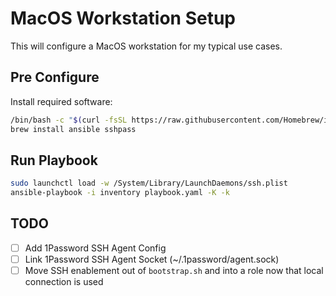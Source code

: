 # MacOS Workstation Setup

This will configure a MacOS workstation for my typical use cases.

## Pre Configure

Install required software:

```bash
/bin/bash -c "$(curl -fsSL https://raw.githubusercontent.com/Homebrew/install/HEAD/install.sh)"
brew install ansible sshpass
```

## Run Playbook

```bash
sudo launchctl load -w /System/Library/LaunchDaemons/ssh.plist
ansible-playbook -i inventory playbook.yaml -K -k
```

## TODO

- [ ] Add 1Password SSH Agent Config
- [ ] Link 1Password SSH Agent Socket (~/.1password/agent.sock)
- [ ] Move SSH enablement out of `bootstrap.sh` and into a role now that local connection is used
